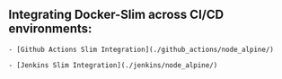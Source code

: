 ## Integrating Docker-Slim across CI/CD environments:
    - [Github Actions Slim Integration](./github_actions/node_alpine/) 

    - [Jenkins Slim Integration](./jenkins/node_alpine/)